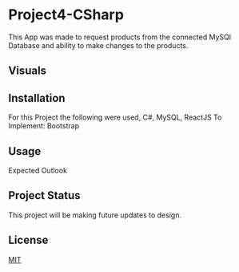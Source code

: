 # Project4-CSharp

This App was made to request products from the connected MySQl Database and ability to make changes to the products.


## Visuals



## Installation 
 For this Project the following were used, C#, MySQL, ReactJS
 To Implement: Bootstrap 


## Usage
 Expected Outlook


## Project Status
This project will be making future updates to design. 

## License
[MIT](https://choosealicense.com/licenses/mit/)


